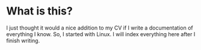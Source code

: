 # What is this?
I just thought it would a nice addition to my CV if I write a documentation of everything I know. So, I started with Linux. I will index everything here after I finish writing.
 